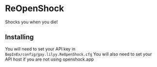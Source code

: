 # ReOpenShock

Shocks you when you die!

## Installing


You will need to set your API key in `BepInEx/config/gay.lilyy.ReOpenShock.cfg`
You will also need to set your API host if you are not using openshock.app